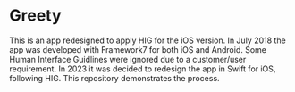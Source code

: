 # Greety
This is an app redesigned to apply HIG for the iOS version.
In July 2018 the app was developed with Framework7 for both iOS and Android.
Some Human Interface Guidlines were ignored due to a customer/user requirement.
In 2023 it was decided to redesign the app in Swift for iOS, following HIG.
This repository demonstrates the process.
